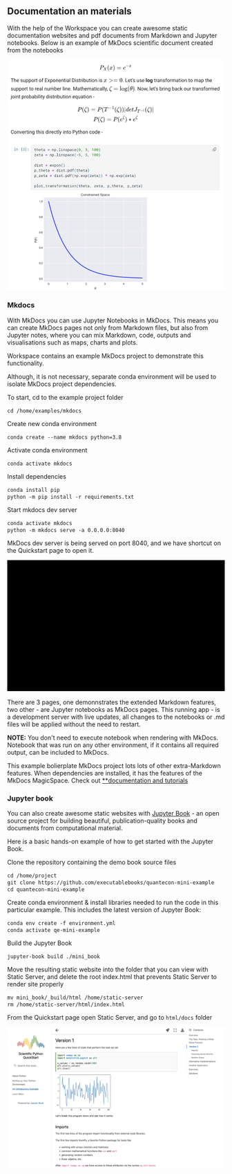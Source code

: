 ## Documentation an materials

With the help of the Workspace you can create awesome static documentation websites and pdf documents from 
Markdown and Jupyter notebooks. Below is an example of MkDocs scientific document created from the notebooks 

![Scientific doc](img/scientific-doc.png)

### Mkdocs

With MkDocs you can use Jupyter Notebooks in MkDocs. This means you can create MkDocs pages not only from 
Markdown files, but also from Jupyter notes, where you can mix Markdown, code, outputs and visualisations such 
as maps, charts and plots.   

Workspace contains an example MkDocs project to demonstrate this functionality. 

Although, it is not necessary, separate conda environment will be used to isolate MkDocs project dependencies.   

To start, cd to the example project folder

```
cd /home/examples/mkdocs
```

Create new conda environment 

```
conda create --name mkdocs python=3.8
```

Activate conda environment 

```
conda activate mkdocs
```

Install dependencies

```
conda install pip 
python -m pip install -r requirements.txt
```

Start mkdocs dev server 

```
conda activate mkdocs
python -m mkdocs serve -a 0.0.0.0:8040
```

MkDocs dev server is being served on port 8040, and we have shortcut on the Quickstart page to open it.  

![MkDocs demo](img/mkdocs.gif)

There are 3 pages, one demonnstrates the extended Markdown features, two other - are Jupyter notebooks as MkDocs pages. 
This running app - is a development server with live updates, all changes to the notebooks or .md files will be applied 
without the need to restart.  


__NOTE:__ You don't need to execute notebook when rendering with MkDocs. Notebook that was run on any other environment, if 
it contains all required output, can be included to MkDocs.  

This example bolierplate MkDocs project lots lots of other extra-Markdown features. When dependencies are installed, 
it has the features of the MkDocs MagicSpace. Check out [**documentation and tutorials](https://mkdocs-magicspace.alnoda.org/) 

### Jupyter book 

You can also create awesome static websites with [Jupyter Book](https://jupyterbook.org/en/stable/intro.html) - an open source project for building beautiful, 
publication-quality books and documents from computational material.   

Here is a basic hands-on example of how to get started with the Jupyter Book.  

Clone the repository containing the demo book source files

```
cd /home/project
git clone https://github.com/executablebooks/quantecon-mini-example
cd quantecon-mini-example
```

Create conda environment & install libraries needed to run the code in this particular example. 
This includes the latest version of Jupyter Book:

```
conda env create -f environment.yml
conda activate qe-mini-example
```

Build the Jupyter Book 

```
jupyter-book build ./mini_book 
```

Move the resulting static website into the folder that you can view with Static Server, 
and delete the root index.html that prevents Static Server to render site properly

```
mv mini_book/_build/html /home/static-server
rm /home/static-server/html/index.html
```

From the Quickstart page open Static Server, and go to `html/docs` folder 


![Jupyterbook](img/jupyterbook.png)